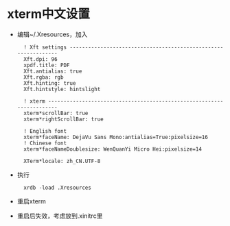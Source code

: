 # xterm中文设置
* 编辑~/.Xresources，加入

		! Xft settings ---------------------------------------------------------------
		Xft.dpi: 96
		xpdf.title: PDF
		Xft.antialias: true
		Xft.rgba: rgb
		Xft.hinting: true
		Xft.hintstyle: hintslight
		
		! xterm ----------------------------------------------------------------------
		xterm*scrollBar: true
		xterm*rightScrollBar: true
		
		! English font
		xterm*faceName: DejaVu Sans Mono:antialias=True:pixelsize=16
		! Chinese font
		xterm*faceNameDoublesize: WenQuanYi Micro Hei:pixelsize=14
		
		XTerm*locale: zh_CN.UTF-8
* 执行

        xrdb -load .Xresources
* 重启xterm
* 重启后失效，考虑放到.xinitrc里
